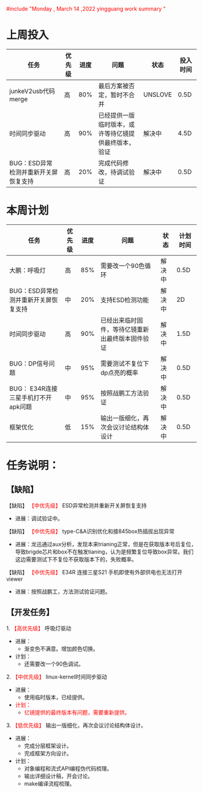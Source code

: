 <font color='red'> #include "Monday , March 14 ,2022 yingguang work summary "  </font>

# 上周投入
| 任务| 优先级 | 进度 | 问题| 状态| 投入时间 |
| -- | ------ | ---- | --| ---| ------- |
| junkeV2usb代码merge   | 高     | 80% |最后方案被否定，暂时不合并| UNSLOVE   | 0.5D       |
| 时间同步驱动  | 高     |90% |已经提供一版临时版本，或许等待亿镜提供最终版本，验证 | 解决中  | 4.5D      |
| BUG：ESD异常检测并重新开关屏恢复支持   | 高     |20% |完成代码修改，待调试验证 |  解决中 | 0.5D|
# 本周计划
| 任务| 优先级 | 进度 | 问题| 状态   | 计划时间 |
| -- | -- | ---- | -----| ------ | -------- |
| 大鹏：呼吸灯| 高     | 85%  | 需要改一个90色循环      | 解决中 | 0.5D       |
| BUG：ESD异常检测并重新开关屏恢复支持 | 中     | 20%  | 支持ESD检测功能| 解决中 | 2D 
| 时间同步驱动| 高     | 90%  |已经出来临时固件，等待亿镜重新出最终版本固件验证    | 解决中 | 1.5D     | 
| BUG：DP信号问题 | 中     | 95%  | 需要测试不复位下dp点亮的概率| 解决中 | 0.5D     |
| BUG： E34R连接三星手机打不开apk问题 | 中     | 95%  | 按照战鹏工方法验证| 解决中 | 0.5D     |
| 框架优化 | 低 | 15%  | 输出一版细化，再次会议讨论结构体设计 | 解决中 | 0.5D     |


# 任务说明：
## 【缺陷】
【缺陷】<font color='red'> 【中优先级】  </font>  ESD异常检测并重新开关屏恢复支持
- 进展：调试验证中。
  
【缺陷】<font color='red'> 【中优先级】  </font>type-C&A识别优化和接845box热插拔出现异常
- 进展：龙迅通过aux分析，发现本来trianing正常，但是在获取版本号后复位，导致brigde芯片和box不在触发tianing，认为是频繁复位导致box异常。我们这边需要测试下不复位不获取版本下的，失败概率。


  
【缺陷】<font color='red'> 【中优先级】  </font>E34R 连接三星S21 手机即使有外部供电也无法打开viewer  
- 进展：按照战鹏工，方法测试验证问题。


 ## 【开发任务】 
  1.<font color='red'> 【高优先级】  </font>呼吸灯驱动
 - 进展：
    - 渐变色不满意。增加颜色切换。
- 计划：
  -  还需要改一个90色调试。

 
 2.<font color='red'> 【中优先级】  </font>linux-kernel时间同步驱动
 - 进展：
   - 使用临时版本，已经提供。
 - <font color='red'> 计划：
   - 亿镜提供的最终版本有问题，需要重新提供。</font>
  


3.<font color='red'> 【低优先级】  </font> 输出一版细化，再次会议讨论结构体设计。
 - 进展：
   - 完成分层框架设计。
   - 完成框架方向设计。
- 计划：
  - 对象编程和流式API编程伪代码梳理。
  - 输出详细设计稿，开会讨论。
  - make编译流程梳理。



